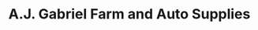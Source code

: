 ---
title: "A.J. Gabriel Farm and Auto Supplies"
url: /alaminos/a-j-gabriel-farm-and-auto-supplies/
shop: trade
---